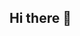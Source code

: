 ## Hi there 👋

<!--
**andreluiz1993/andreluiz1993** is a ✨ _special_ ✨ repository because its `README.md` (this file) appears on your GitHub profile.


- 🔭 Eu trabalho como professor de matemática ...
- 🌱 Estou aprendendo python e Data Science ...
- 👯 I’m looking to collaborate on ...
- 🤔 I’m looking for help with ...
- 💬 Ask me about ...
- 📫 How to reach me: ...
- 😄 Pronouns: ...
- ⚡ Fun fact: ...
